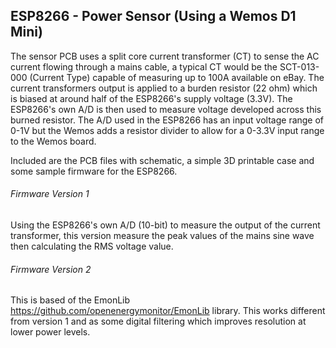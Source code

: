 ## ESP8266 - Power Sensor (Using a Wemos D1 Mini)

The sensor PCB uses a split core current transformer (CT) to sense the AC current flowing through a mains cable, a typical CT would be the SCT-013-000 (Current Type) capable of measuring up to 100A  available on eBay. The current transformers output is applied to a burden resistor (22 ohm) which is biased at around half of the ESP8266's supply voltage (3.3V). The ESP8266's own A/D is then used to measure voltage developed across this burned resistor.  The A/D used in the ESP8266 has an input voltage range of 0-1V but the Wemos adds a resistor divider to allow for a 0-3.3V input range to the Wemos board. 

Included are the PCB files with schematic, a simple 3D printable case and some sample firmware for the ESP8266.

###### Firmware Version 1

Using the ESP8266's own A/D (10-bit) to measure the output of the current transformer, this version measure the peak values of the mains sine wave then calculating the RMS voltage value.

###### Firmware Version 2

This is based of the EmonLib https://github.com/openenergymonitor/EmonLib library. This works different from version 1 and as some digital filtering which improves resolution at lower power levels.

